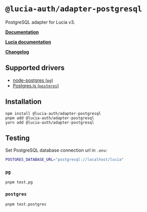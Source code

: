 # `@lucia-auth/adapter-postgresql`

PostgreSQL adapter for Lucia v3.

**[Documentation](https://lucia-auth.com/reference#lucia-authadapter-postgresql)**

**[Lucia documentation](https://lucia-auth.com)**

**[Changelog](https://github.com/pilcrowOnPaper/lucia/blob/main/packages/adapter-postgresql/CHANGELOG.md)**

## Supported drivers

- [node-postgres (`pg`)](https://github.com/brianc/node-postgres)
- [Postgres.js (`postgres`)](https://github.com/porsager/postgres)

## Installation

```
npm install @lucia-auth/adapter-postgresql
pnpm add @lucia-auth/adapter-postgresql
yarn add @lucia-auth/adapter-postgresql
```

## Testing

Set PostgreSQL database connection url in `.env`:

```bash
POSTGRES_DATABASE_URL="postgresql://localhost/lucia"
```

### `pg`

```
pnpm test.pg
```

### `postgres`

```
pnpm test.postgres
```

